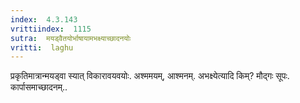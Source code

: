 ```yaml
---
index:  4.3.143
vrittiindex:  1115
sutra:  मयड्वैतयोर्भाषायामभक्ष्याच्छादनयोः
vritti:  laghu 
---
```


प्रकृतिमात्रान्मयड्वा स्यात् विकारावयवयोः. अश्ममयम्, आश्मनम्. अभक्ष्येत्यादि किम्? मौद्गः सूपः. कार्पासमाच्छादनम्..

